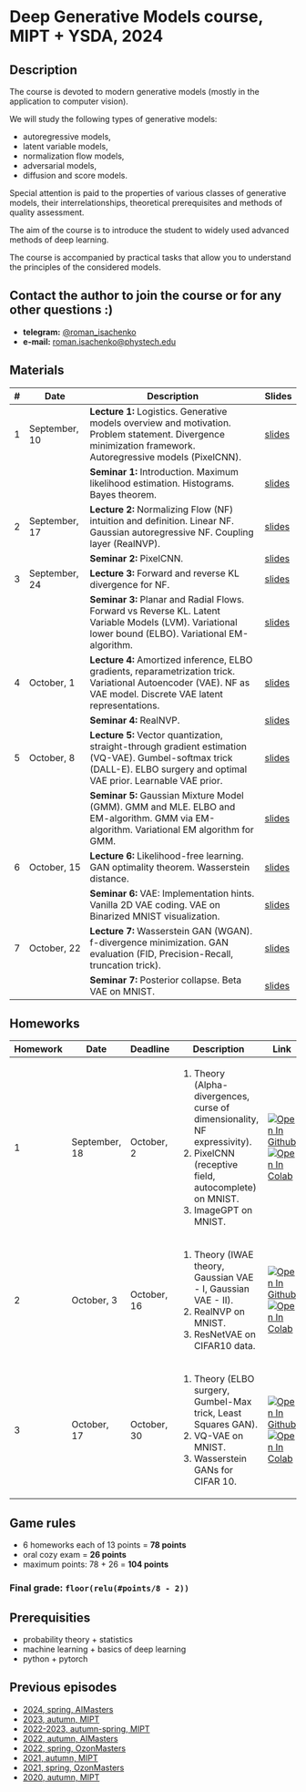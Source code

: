 # Deep Generative Models course, MIPT + YSDA, 2024

## Description
The course is devoted to modern generative models (mostly in the application to computer vision).

We will study the following types of generative models:
- autoregressive models,
- latent variable models,
- normalization flow models,
- adversarial models,
- diffusion and score models.

Special attention is paid to the properties of various classes of generative models, their interrelationships, theoretical prerequisites and methods of quality assessment.

The aim of the course is to introduce the student to widely used advanced methods of deep learning.

The course is accompanied by practical tasks that allow you to understand the principles of the considered models.

## Contact the author to join the course or for any other questions :)

- **telegram:** [@roman_isachenko](https://t.me/roman_isachenko)
- **e-mail:** roman.isachenko@phystech.edu

## Materials

| # | Date | Description | Slides |
|---|---|---|---|
| 1 | September, 10 | <b>Lecture 1:</b> Logistics. Generative models overview and motivation. Problem statement. Divergence minimization framework. Autoregressive models (PixelCNN). | [slides](lectures/lecture1/Lecture1.pdf) |
|  |  | <b>Seminar 1:</b> Introduction. Maximum likelihood estimation. Histograms. Bayes theorem. | [slides](seminars/seminar1/seminar1.ipynb) |
| 2 | September, 17 | <b>Lecture 2:</b> Normalizing Flow (NF) intuition and definition. Linear NF. Gaussian autoregressive NF. Coupling layer (RealNVP). | [slides](lectures/lecture2/Lecture2.pdf) |
|  |  | <b>Seminar 2:</b> PixelCNN. | [slides](seminars/seminar2/seminar2.ipynb) |
| 3 | September, 24 | <b>Lecture 3:</b> Forward and reverse KL divergence for NF. | [slides](lectures/lecture3/Lecture3.pdf) |
|  |  | <b>Seminar 3:</b> Planar and Radial Flows. Forward vs Reverse KL. Latent Variable Models (LVM). Variational lower bound (ELBO). Variational EM-algorithm. | [slides](seminars/seminar3/seminar3.ipynb) |
| 4 | October, 1 | <b>Lecture 4:</b> Amortized inference, ELBO gradients, reparametrization trick. Variational Autoencoder (VAE). NF as VAE model. Discrete VAE latent representations. | [slides](lectures/lecture4/Lecture4.pdf) |
|  |  | <b>Seminar 4:</b> RealNVP. | [slides](seminars/seminar4/real_nvp_notes.ipynb) |
| 5 | October, 8 | <b>Lecture 5:</b> Vector quantization, straight-through gradient estimation (VQ-VAE). Gumbel-softmax trick (DALL-E). ELBO surgery and optimal VAE prior. Learnable VAE prior. | [slides](lectures/lecture5/Lecture5.pdf) |
|  |  | <b>Seminar 5:</b> Gaussian Mixture Model (GMM). GMM and MLE. ELBO and EM-algorithm. GMM via EM-algorithm. Variational EM algorithm for GMM. | [slides](seminars/seminar5/seminar5.ipynb) |
| 6 | October, 15 | <b>Lecture 6:</b> Likelihood-free learning. GAN optimality theorem. Wasserstein distance. | [slides](lectures/lecture6/Lecture6.pdf) |
|  |  | <b>Seminar 6:</b>  VAE: Implementation hints. Vanilla 2D VAE coding. VAE on Binarized MNIST visualization. | [slides](seminars/seminar6/seminar6.ipynb) |
| 7 | October, 22 | <b>Lecture 7:</b> Wasserstein GAN (WGAN). f-divergence minimization. GAN evaluation (FID, Precision-Recall, truncation trick). | [slides](lectures/lecture7/Lecture7.pdf) |
|  |  | <b>Seminar 7:</b> Posterior collapse. Beta VAE on MNIST. | [slides](seminars/seminar7/seminar7.ipynb) |
<!---
| 8 | October, 29 | <b>Lecture 8:</b>  Langevin dynamic. Score matching. Denoising score matching. Noise Conditioned Score Network (NCSN). | [slides](lectures/lecture8/Lecture8.pdf) |
|  |  | <b>Seminar 8:</b> KL vs JS divergences. Vanilla GAN in 1D coding. Mode collapse and vanishing gradients. Non-saturating GAN. | [slides](seminars/seminar8/seminar8.ipynb) |
| 9 | November, 5 | <b>Lecture 9:</b> Gaussian diffusion process: forward + reverse. Gaussian diffusion model as VAE, derivation of ELBO. Reparametrization of gaussian diffusion model. | [slides](lectures/lecture9/Lecture9.pdf) |
|  |  | <b>Seminar 9:</b> WGAN and WGAN-GP on 1D data. | [slides](seminars/seminar9/seminar9.ipynb) |
| 10 | November, 12 | <b>Lecture 10:</b> Denoising diffusion probabilistic model (DDPM): overview. Denoising diffusion as score-based generative model. Model guidance: classifier guidance, classfier-free guidance. Continuous-in-time NF and neural ODE. | [slides](lectures/lecture10/Lecture10.pdf) |
|  |  | <b>Seminar 10:</b> StyleGAN. | [slides](seminars/seminar10/StyleGAN.ipynb) |
| 11 | November, 19 | <b>Lecture 11:</b> Kolmogorov-Fokker-Planck equation for NF log-likelihood. FFJORD and Hutchinson's trace estimator. Adjoint method for continuous-in-time NF. SDE basics. | [slides](lectures/lecture11/Lecture11.pdf) |
|  |  | <b>Seminar 11:</b> Noise Conditioned Score Network (NCSN). Gaussian diffusion model as VAE. | [slides](seminars/seminar11/seminar11.ipynb) |
| 12 | November, 26 | <b>Lecture 12:</b> Kolmogorov-Fokker-Planck equation. Probability flow ODF. Reverse SDE. Variance Preserving and Variance Exploding SDEs. | [slides](lectures/lecture12/Lecture12.pdf) |
|  |  | <b>Seminar 12:</b> Denoising diffusion probabilistic model (DDPM). Denoising Diffusion Implicit Models (DDIM). | [slides](seminars/seminar11/seminar11.ipynb) |
| 13 | December, 3 | <b>Lecture 13:</b>  | [slides](lectures/lecture13/Lecture13.pdf) |
|  |  | <b>Seminar 13:</b> Guidance. CLIP, GLIDE, DALL-E 2, Imagen, Latent Diffusion Model. | [slides](seminars/seminar13/seminar13.ipynb) |
| 13 | December, 10 | <b>Lecture 14:</b>  | [slides](lectures/lecture14/Lecture14.pdf) |
|  |  | <b>Seminar 14:</b>  | [slides](seminars/seminar14/seminar14.ipynb) |
-->

## Homeworks
| Homework | Date | Deadline | Description | Link |
|---------|------|-------------|--------|-------|
| 1 | September, 18 | October, 2 | <ol><li>Theory (Аlpha-divergences, curse of dimensionality, NF expressivity).</li><li>PixelCNN (receptive field, autocomplete) on MNIST.</li><li>ImageGPT on MNIST.</li></ol> | [![Open In Github](https://img.shields.io/static/v1.svg?logo=github&label=Repo&message=Open%20in%20Github&color=lightgrey)](homeworks/hw1.ipynb)<br>[![Open In Colab](https://colab.research.google.com/assets/colab-badge.svg)](https://colab.research.google.com/github/r-isachenko/2024-DGM-MIPT-YSDA-course/blob/main/homeworks/hw1.ipynb) |
| 2 | October, 3 | October, 16 | <ol><li>Theory (IWAE theory, Gaussian VAE - I, Gaussian VAE - II).</li><li>RealNVP on MNIST.</li><li>ResNetVAE on CIFAR10 data.</li></ol> | [![Open In Github](https://img.shields.io/static/v1.svg?logo=github&label=Repo&message=Open%20in%20Github&color=lightgrey)](homeworks/hw2.ipynb)<br>[![Open In Colab](https://colab.research.google.com/assets/colab-badge.svg)](https://colab.research.google.com/github/r-isachenko/2024-DGM-MIPT-YSDA-course/blob/main/homeworks/hw2.ipynb) |
| 3 | October, 17 | October, 30 | <ol><li>Theory (ELBO surgery, Gumbel-Max trick, Least Squares GAN).</li><li>VQ-VAE on MNIST.</li><li>Wasserstein GANs for CIFAR 10.</li></ol> | [![Open In Github](https://img.shields.io/static/v1.svg?logo=github&label=Repo&message=Open%20in%20Github&color=lightgrey)](homeworks/hw3.ipynb)<br>[![Open In Colab](https://colab.research.google.com/assets/colab-badge.svg)](https://colab.research.google.com/github/r-isachenko/2024-DGM-MIPT-YSDA-course/blob/main/homeworks/hw3.ipynb) |
<!---
| 4 | October, 30 | November, 13 | <ol><li>Theory (Least Squares GAN, Conjugate functions, FID for Normal distributions).</li><li>WGAN/WGAN-GP on CIFAR10.</li><li>Inception Score and FID.</li></ol> | [![Open In Github](https://img.shields.io/static/v1.svg?logo=github&label=Repo&message=Open%20in%20Github&color=lightgrey)](homeworks/hw4.ipynb)<br>[![Open In Colab](https://colab.research.google.com/assets/colab-badge.svg)](https://colab.research.google.com/github/r-isachenko/2024-DGM-MIPT-YSDA-course/blob/main/homeworks/hw4.ipynb) |
| 5 | November, 13 | November, 27 | <ol><li>Theory (Gaussian diffusion, Implicit score matching).</li><li>Denoising score matching on 2D data.</li><li>NCSN on MNIST.</li></ol> | [![Open In Github](https://img.shields.io/static/v1.svg?logo=github&label=Repo&message=Open%20in%20Github&color=lightgrey)](homeworks/hw5.ipynb)<br>[![Open In Colab](https://colab.research.google.com/assets/colab-badge.svg)](https://colab.research.google.com/github/r-isachenko/2024-DGM-MIPT-YSDA-course/blob/main/homeworks/hw5.ipynb) |
| 6 | November, 27 | December, 11 | <ol><li>Theory (Classifier guidance, spaced diffusion, KFP theorem).</li><li>DDPM on 2d data.</li><li>DDPM on MNIST.</li></ol> |  [![Open In Github](https://img.shields.io/static/v1.svg?logo=github&label=Repo&message=Open%20in%20Github&color=lightgrey)](homeworks/hw6.ipynb)<br>[![Open In Colab](https://colab.research.google.com/assets/colab-badge.svg)](https://colab.research.google.com/github/r-isachenko/2024-DGM-MIPT-YSDA-course/blob/main/homeworks/hw6.ipynb) |
-->

## Game rules
- 6 homeworks each of 13 points = **78 points**
- oral cozy exam = **26 points**
- maximum points: 78 + 26 = **104 points**
### Final grade: `floor(relu(#points/8 - 2))`

## Prerequisities
- probability theory + statistics
- machine learning + basics of deep learning
- python + pytorch

## Previous episodes
- [2024, spring, AIMasters](https://github.com/r-isachenko/2024-DGM-AIMasters-course)
- [2023, autumn, MIPT](https://github.com/r-isachenko/2023-DGM-MIPT-course)
- [2022-2023, autumn-spring, MIPT](https://github.com/r-isachenko/2022-2023-DGM-MIPT-course)
- [2022, autumn, AIMasters](https://github.com/r-isachenko/2022-2023-DGM-AIMasters-course)
- [2022, spring, OzonMasters](https://github.com/r-isachenko/2022-DGM-Ozon-course)
- [2021, autumn, MIPT](https://github.com/r-isachenko/2021-DGM-MIPT-course)
- [2021, spring, OzonMasters](https://github.com/r-isachenko/2021-DGM-Ozon-course)
- [2020, autumn, MIPT](https://github.com/r-isachenko/2020-DGM-MIPT-course)

